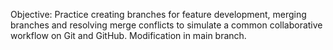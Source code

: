 Objective: Practice creating branches for feature development, merging branches and resolving merge conflicts to simulate a common collaborative workflow on Git and GitHub.
Modification in main branch.

